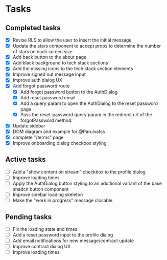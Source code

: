 # Tasks

## Completed tasks

- [x] Revise RLS to allow the user to insert the initial message
- [x] Update the stars component to accept props to determine the number of stars on each screen size
- [x] Add back button to the about page
- [x] Add black background to tech stack sections
- [x] Add the missing icons to the tech stack section elements
- [x] Improve signed out message input
- [x] Improve auth dialog UX
- [x] Add forgot password route
  - [x] Add forgot password button to the AuthDialog
  - [x] Add reset password email
  - [x] Add a query param to open the AuthDialog to the reset password page
  - [x] Pass the reset-password query param in the redirect url of the forgotPassword method.
- [x] Update sidebar
- [x] DOM diagram and example for @Parulvatss
- [x] complete "/terms" page
- [x] Improve onboarding dialog checkbox styling

## Active tasks

- [ ] Add a "show content on stream" checkbox to the profile dialog
- [ ] Improve loading times
- [ ] Apply the AuthDialog button styling to an additional variant of the base shadcn button component
- [ ] Improve sidebar loading skeleton
- [ ] Make the "work in progress" message closable

## Pending tasks

- [ ] Fix the loading state and times
- [ ] Add a reset password input to the profile dialog
- [ ] Add email notifications for new message/contract update
- [ ] Improve contract dialog UX
- [ ] Improve loading times
